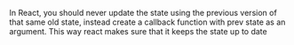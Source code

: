 In React, you should never update the state using the previous version of that same old state, instead create a callback function with prev state as an argument. This way react makes sure that it keeps the state up to date